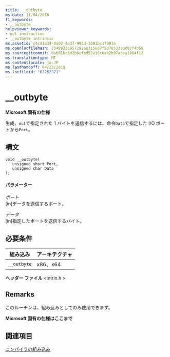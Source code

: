 ```yaml
---
title: __outbyte
ms.date: 11/04/2016
f1_keywords:
- __outbyte
helpviewer_keywords:
- out instruction
- __outbyte intrinsic
ms.assetid: c4cd1a34-8a02-4e37-993d-3201bc17901a
ms.openlocfilehash: 234892369572a2ee315687f5d70533a0c8cf4b59
ms.sourcegitcommit: 0ab61bc3d2b6cfbd52a16c6ab2b97a8ea1864f12
ms.translationtype: MT
ms.contentlocale: ja-JP
ms.lasthandoff: 04/23/2019
ms.locfileid: "62262971"
---
```

# <a name="outbyte"></a>__outbyte

**Microsoft 固有の仕様**

生成、`out`で指定された 1 バイトを送信するには、命令`Data`で指定した I/O ポートから`Port`。

## <a name="syntax"></a>構文

```
void __outbyte(
   unsigned short Port,
   unsigned char Data
);
```

#### <a name="parameters"></a>パラメーター

*ポート*<br/>
[in]データを送信するポート。

*データ*<br/>
[in]指定したポートを送信するバイト。

## <a name="requirements"></a>必要条件

|組み込み|アーキテクチャ|
|---------------|------------------|
|`__outbyte`|x86、x64|

**ヘッダー ファイル** \<intrin.h >

## <a name="remarks"></a>Remarks

このルーチンは、組み込みとしてのみ使用できます。

**Microsoft 固有の仕様はここまで**

## <a name="see-also"></a>関連項目

[コンパイラの組み込み](../intrinsics/compiler-intrinsics.md)